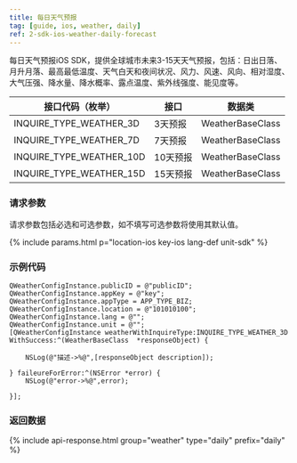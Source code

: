```yaml
---
title: 每日天气预报
tag: [guide, ios, weather, daily]
ref: 2-sdk-ios-weather-daily-forecast
---
```


每日天气预报iOS SDK，提供全球城市未来3-15天天气预报，包括：日出日落、月升月落、最高最低温度、天气白天和夜间状况、风力、风速、风向、相对湿度、大气压强、降水量、降水概率、露点温度、紫外线强度、能见度等。

| 接口代码（枚举）          | 接口          | 数据类           |
| ------------------------- | ------------- | ---------------- |
| INQUIRE_TYPE_WEATHER_3D   | 3天预报       | WeatherBaseClass |
| INQUIRE_TYPE_WEATHER_7D   | 7天预报       | WeatherBaseClass |
| INQUIRE_TYPE_WEATHER_10D  | 10天预报      | WeatherBaseClass |
| INQUIRE_TYPE_WEATHER_15D  | 15天预报      | WeatherBaseClass |

### 请求参数

请求参数包括必选和可选参数，如不填写可选参数将使用其默认值。

{% include params.html p="location-ios key-ios lang-def unit-sdk" %}

### 示例代码

```objc
QWeatherConfigInstance.publicID = @"publicID";
QWeatherConfigInstance.appKey = @"key";
QWeatherConfigInstance.appType = APP_TYPE_BIZ;
QWeatherConfigInstance.location = @"101010100";
QWeatherConfigInstance.lang = @"";
QWeatherConfigInstance.unit = @"";
[QWeatherConfigInstance weatherWithInquireType:INQUIRE_TYPE_WEATHER_3D WithSuccess:^(WeatherBaseClass  *responseObject) {
        
    NSLog(@"描述->%@",[responseObject description]);
        
} faileureForError:^(NSError *error) {
    NSLog(@"error->%@",error);
        
}]; 
```

### 返回数据

{% include api-response.html group="weather" type="daily" prefix="daily" %}
